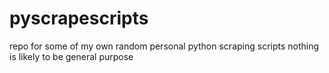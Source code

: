 # pyscrapescripts
repo for some of my own random personal python scraping scripts
nothing is likely to be general purpose
